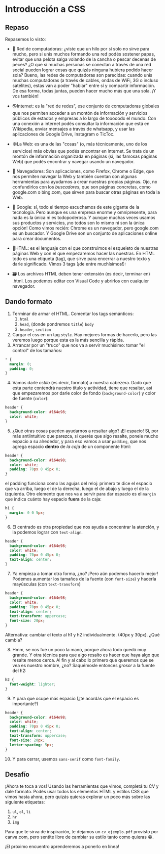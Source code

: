 # Introducción a CSS

## Repaso

Repasemos lo visto:

* 🥅️ Red de computadoras: ¿viste que un hilo por sí solo no sirve para mucho, pero si unís muchos formando una red podés sostener papas, evitar que una pelota salga volando de la cancha o pescar decenas de peces? ¿O que si muchas personas se conectan a través de una red social pueden lograr cosas que quizás ninguna hubiera podido hacer sola?  Bueno, las redes de computadoras son parecidas: cuando unís muchas computadoras (a través de cables, ondas de WiFi, 3G o incluso satélites), estas van a poder "hablar" entre sí y compartir información. De esa forma, todas juntas, pueden hacer mucho más que una sola. ¡Y vos también!

* 🌎️Internet: es la "red de redes", ese conjunto de computadoras globales que nos permiten acceder a un montón de información y servicios públicos de estados y empresas a lo largo de tooooodo el mundo. Con una conexión a internet podés consultar la información que está en Wikipedia, enviar mensajes  a través de whatsapp, y usar las aplicaciones de Google Drive, Instagram o TicToc.

* 🕸️La Web: es una de las "cosas" (o, más técnicamente, uno de los servicios) más obvias que podés encontrar en Internet. Se trata de un montón de información organizada en páginas (sí, las famosas páginas Web) que podés encontrar y navegar usando un navegador.

* 🚢️ Navegadores: Son aplicaciones, como Firefox, Chrome o Edge, que nos permiten  navegar la Web y también cuentan con algunas herramientas para ayudarnos a crear nuestras propias páginas. Ojo, no confundirlos con los _buscadores_, que son páginas concretas, como google.com o bing.com, que sirven para buscar otras páginas en toda la Web.

* 🤔️ Google: sí, todo el tiempo escuchamos de este gigante de la tecnología. Pero aunque es una empresa enorme y omnipresente, para nada es la única ni es todopoderosa. Y aunque muchas veces usamos sus productos y servicios, ¡no todos son lo mismo ni son la única opción! Como vimos recién: Chrome es un navegador, pero google.com es un buscador. Y Google Drive son un conjunto de aplicaciones online para crear documentos.

* 🎉️HTML: es el lenguaje con el que construimos el esqueleto de nuestras páginas Web y con el que empezaremos hacer las nuestras. En HTML todo es una etiqueta (tag), que sirve para encerrar a nuestro texto y darle significado. Vimos 3 tags (¡de entre muchísimos!):

* 🗃️ Los archivos HTML deben tener extensión (es decir, terminar en) .html. Los podemos editar con Visual Code y abrirlos con cualquier navegador.


## Dando formato

1. Terminar de armar el HTML. Comentar los tags semánticos:
   1. `html`
   2. `head`, (donde pondremos `title`) `body`
   3. `header`, `section`
2. Cargar el css en un tag `style`. Hay mejores formas de hacerlo, pero las veremos luego porque esta es la más sencilla y rápida.
3. Arrancar por un "truco" que nos va a servir muchísimo: tomar "el control" de los tamaños:

```css
* {
  margin: 0;
  padding: 0;
}
```

4. Vamos darle _estilo_ (es decir, formato) a nuestra cabezera. Dado que esta parte contendrá nuestro título y actividad, tiene que resaltar, así que empezaremos por darle color de fondo (`background-color`) y color de fuente (`color`):

```css
header {
  background-color: #164e98;
  color: white;
}
```

5. ¿Qué otras cosas pueden ayudarnos a resaltar algo? ¡El espacio! Sí, por más antiintuitivo que parezca, si querés que algo resalte, ponele mucho espacio a su alrededor, y para eso vamos a usar `padding`, que nos agrega espacio **dentro** de _la caja_ de un componente html:

```css
header {
  background-color: #164e98;
  color: white;
  padding: 70px 0 45px 0;
}
```


el padding funciona como las agujas del reloj: primero te dice el espacio que va arriba, luego el de la derecha, luego el de abajo y luego el de la izquierda. Otro elemento que nos va a servir para dar espacio es el `margin` que indica cuánto hay espacio **fuera** de la caja:

```css
h1 {
  margin: 0 0 5px;
}
```

6. El centrado es otra propiedad que nos ayuda a concentrar la atención, y la podemos lograr con `text-align`.

```css
header {
  background-color: #164e98;
  color: white;
  padding: 70px 0 45px 0;
  text-align: center;
}
```

7. Ya empieza a tomar otra forma, ¿no? ¡Pero aún podemos hacerlo mejor! Podemos aumentar los tamaños de la fuente (con `font-size`) y hacerla mayúsculas (con `text-transform`)

```css
header {
  background-color: #164e98;
  color: white;
  padding: 70px 0 45px 0;
  text-align: center;
  text-transform: uppercase;
  font-size: 20px;
}
```

Alternativa: cambiar el texto al h1 y h2 individualmente. (40px y 30px). ¿Qué cambia?

8. Hmm, se nos fue un poco la mano, porque ahora todo quedó muy grande. Y otra técnica para que algo resalto es hacer que haya algo que resalte menos cerca. Al fin y al cabo lo primero que queremos que se vea es nuestro nombre, ¿no? Saquémosle entonces _grosor_ a la fuente del h2:

```css
h2 {
  font-weight: lighter;
}
```

9. Y para que ocupe más espacio (¿te acordás que el espacio es importante?)

```css
header {
  background-color: #164e98;
  color: white;
  padding: 70px 0 45px 0;
  text-align: center;
  text-transform: uppercase;
  font-size: 20px;
  letter-spacing: 5px;
}
```

10. Y para cerrar, usemos `sans-serif` como `font-family`.

## Desafío

¡Ahora te toca a vos! Usando las herramientas que vimos, completá tu CV y dale formato. Podés usar todos los elementos HTML y estilos CSS que vimos hasta ahora, pero quizás quieras explorar un poco más sobre las siguiente etiquetas:

1. `ul`, `ol`, `li`
3. `hr`
2. `img`

Para que te sirva de inspiración, te dejamos un `cv_ejemplo.pdf` provisto por canva.com, pero sentite libre de cambiar su estilo tanto como quieras 😁️.

¡El próximo encuentro aprenderemos a ponerlo en línea!
